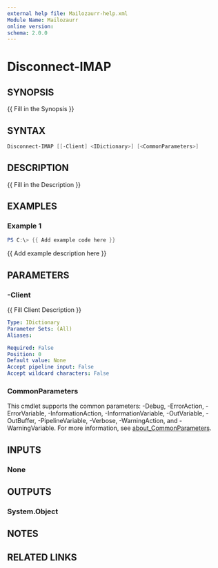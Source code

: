 ```yaml
---
external help file: Mailozaurr-help.xml
Module Name: Mailozaurr
online version:
schema: 2.0.0
---
```


# Disconnect-IMAP

## SYNOPSIS
{{ Fill in the Synopsis }}

## SYNTAX

```powershell
Disconnect-IMAP [[-Client] <IDictionary>] [<CommonParameters>]
```

## DESCRIPTION
{{ Fill in the Description }}

## EXAMPLES

### Example 1
```powershell
PS C:\> {{ Add example code here }}
```

{{ Add example description here }}

## PARAMETERS

### -Client
{{ Fill Client Description }}

```yaml
Type: IDictionary
Parameter Sets: (All)
Aliases:

Required: False
Position: 0
Default value: None
Accept pipeline input: False
Accept wildcard characters: False
```

### CommonParameters
This cmdlet supports the common parameters: -Debug, -ErrorAction, -ErrorVariable, -InformationAction, -InformationVariable, -OutVariable, -OutBuffer, -PipelineVariable, -Verbose, -WarningAction, and -WarningVariable. For more information, see [about_CommonParameters](http://go.microsoft.com/fwlink/?LinkID=113216).

## INPUTS

### None

## OUTPUTS

### System.Object
## NOTES

## RELATED LINKS
